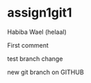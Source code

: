 # assign1git1
Habiba Wael (helaal)



First comment



test branch change 


new git branch on GITHUB
